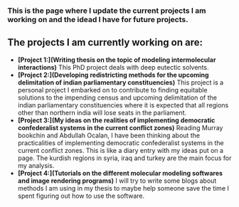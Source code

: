 ### This is the page where I update the current projects I am working on and the idead I have for future projects.
## The projects I am currently working on are:
- **[Project 1:](Writing thesis on the topic of modeling intermolecular interactions)** This PhD project deals with deep eutectic solvents.
- **[Project 2:](Developing redistricting methods for the upcoming delimitation of indian parliamentary constituencies)** This project is a personal project I embarked on to contribute to finding equitable solutions to the impending census and upcoming delimitation of the indian parliamentary constituencies where it is expected that all regions other than northern india will lose seats in the parliament.
- **[Project 3:](My ideas on the realities of implementing democratic confederalist systems in the current conflict zones)** Reading Murray bookchin and Abdullah Ocalan, I have been thinking about the practicalities of implementing democratic confederalist systems in the current conflict zones. This is like a diary entry with my ideas put on a page. The kurdish regions in syria, iraq and turkey are the main focus for my analysis.
- **[Project 4:](Tutorials on the different molecular modeling softwares and image rendering programs)** I will try to write some blogs about methods I am using in my thesis to maybe help someone save the time I spent figuring out how to use the software.